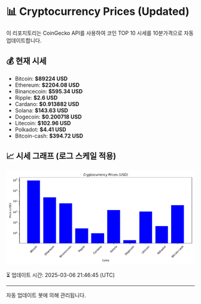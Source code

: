 
# 📊 Cryptocurrency Prices (Updated)

이 리포지토리는 CoinGecko API를 사용하여 코인 TOP 10 시세를 10분가격으로 자동 업데이트합니다.

## 💰 현재 시세
- Bitcoin: **$89224 USD**
- Ethereum: **$2204.08 USD**
- Binancecoin: **$595.34 USD**
- Ripple: **$2.6 USD**
- Cardano: **$0.913882 USD**
- Solana: **$143.63 USD**
- Dogecoin: **$0.200718 USD**
- Litecoin: **$102.96 USD**
- Polkadot: **$4.41 USD**
- Bitcoin-cash: **$394.72 USD**

## 📈 시세 그래프 (로그 스케일 적용)
![Crypto Prices](crypto_prices.png)

⏳ 업데이트 시간: 2025-03-06 21:46:45 (UTC)

---
자동 업데이트 봇에 의해 관리됩니다.
